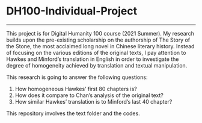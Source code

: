 # DH100-Individual-Project 

*****
This project is for Digital Humanity 100 course (2021 Summer).
My research builds upon the pre-existing scholarship on the authorship of The Story of the Stone, the most acclaimed long novel in Chinese literary history. Instead of focusing on the various editions of the original texts, I pay attention to Hawkes and Minford’s translation in English in order to investigate the degree of homogeneity achieved by translation and textual manipulation.

This research is going to answer the following questions:
1) How homogeneous Hawkes’ first 80 chapters is? 
2) How does it compare to Chan’s analysis of the original text? 
3) How similar Hawkes’ translation is to Minford’s last 40 chapter?

This repository involves the text folder and the codes. 
